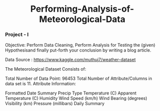 <h1><center>Performing-Analysis-of-Meteorological-Data</center></h1>
<h3><centre>Project - I</centre></h3> 

Objective: 
Perform Data Cleaning, Perform Analysis for Testing the (given) Hypothesisand finally put-forth your conclusion by writing a blog article.

Data Source : https://www.kaggle.com/muthuj7/weather-dataset

The Meteorological Dataset Consists of:

Total Number of Data Point: 96453
Total Number of Attribute/Columns in data set is 11.
Attribute Information:

Formatted Date
Summary
Precip Type
Temperature (C)
Apparent Temperature (C)
Humidity
Wind Speed (km/h)
Wind Bearing (degrees)
Visibility (km)
Pressure (millibars)
Daily Summary
